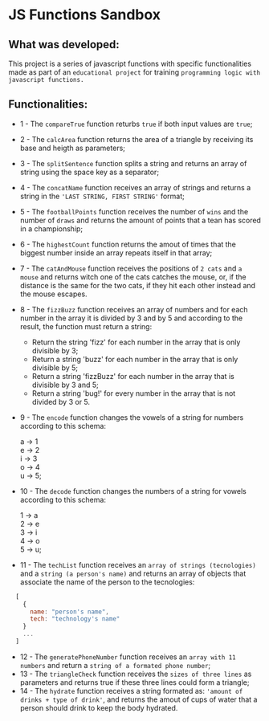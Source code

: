 # JS Functions Sandbox

## What was developed:

This project is a series of javascript functions with specific functionalities made as part of an `educational project` for training `programming logic with javascript functions.`

## Functionalities:

* 1 - The `compareTrue` function returbs `true` if both input values are `true`;
* 2 - The `calcArea` function returns the area of a triangle by receiving its base and heigth as parameters;
* 3 - The `splitSentence` function splits a string and returns an array of string using the space key as a separator;
* 4 - The `concatName` function receives an array of strings and returns a string in the `'LAST STRING, FIRST STRING'` format;
* 5 - The `footballPoints` function receives the number of `wins` and the number of `draws` and returns the amount of points that a tean has scored in a championship;
* 6 - The `highestCount` function returns the amout of times that the biggest number inside an array repeats itself in that array;
* 7 - The `catAndMouse` function receives the positions of `2 cats` and `a mouse` and returns witch one of the cats catches the mouse, or, if the distance is the same for the two cats, if they hit each other instead and the mouse escapes.
* 8 - The `fizzBuzz` function receives an array of numbers and for each number in the array it is divided by 3 and by 5 and according to the result, the function must return a string:

  - Return the string 'fizz' for each number in the array that is only divisible by 3;
  - Return a string 'buzz' for each number in the array that is only divisible by 5;
  - Return a string 'fizzBuzz' for each number in the array that is divisible by 3 and 5;
  - Return a string 'bug!' for every number in the array that is not divided by 3 or 5.
  
* 9 - The `encode` function changes the vowels of a string for numbers according to this schema:
 
  a -> 1 <br/>
  e -> 2 <br/>
  i -> 3 <br/>
  o -> 4 <br/>
  u -> 5;
  
* 10 - The `decode` function changes the numbers of a string for vowels according to this schema:
 
  1 -> a <br/>
  2 -> e <br/>
  3 -> i <br/>
  4 -> o <br/>
  5 -> u;
  
* 11 - The `techList` function receives an `array of strings (tecnologies)` and a `string (a person's name)` and returns an array of objects that associate the name of the person to the tecnologies:

```javascript
  [
    {
      name: "person's name",
      tech: "technology's name"
    }
    ... 
  ]
```

* 12 - The `generatePhoneNumber` function receives an `array with 11 numbers` and return a `string of a formated phone number`;
* 13 - The `triangleCheck` function receives the `sizes of three lines` as parameters and returns true if these three lines could form a triangle;
* 14 - The `hydrate` function receives a string formated as: `'amount of drinks + type of drink'`, and returns the amout of cups of water that a person should drink to keep the body hydrated.
